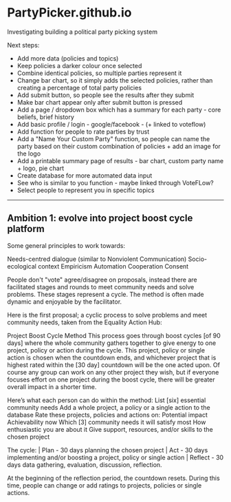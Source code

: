 # PartyPicker.github.io
Investigating building a political party picking system

Next steps: 
- Add more data (policies and topics)
- Keep policies a darker colour once selected
- Combine identical policies, so multiple parties represent it
- Change bar chart, so it simply adds the selected policies, rather than creating a percentage of total party policies
- Add submit button, so people see the results after they submit
- Make bar chart appear only after submit button is pressed
- Add a page / dropdown box which has a summary for each party - core beliefs, brief history
- Add basic profile / login - google/facebook - (+ linked to voteflow)
- Add function for people to rate parties by trust
- Add a "Name Your Custom Party" function, so people can name the party based on their custom combination of policies +  add an image for the logo
- Add a printable summary page of results - bar chart, custom party name + logo, pie chart
- Create database for more automated data input
- See who is similar to you function - maybe linked through VoteFLow?
- Select people to represent you in specific topics



-----------------------------------------------------
Ambition 1: evolve into project boost cycle platform
-----------------------------------------------------
Some general principles to work towards:

Needs-centred dialogue (similar to Nonviolent Communication)
Socio-ecological context
Empiricism
Automation
Cooperation
Consent

People don't "vote" agree/disagree on proposals, instead there are facilitated stages and rounds to meet community needs and solve problems. These stages represent a cycle. The method is often made dynamic and enjoyable by the facilitator. 

Here is the first proposal; a cyclic process to solve problems and meet community needs, taken from the Equality Action Hub:


Project Boost Cycle Method
This process goes through boost cycles [of 90 days] where the whole community gathers together to give energy to one project, policy or action during the cycle. This project, policy or single action is chosen when the countdown ends, and whichever project that is highest rated within the [30 day] countdown will be the one acted upon. Of course any group can work on any other project they wish, but if everyone focuses effort on one project during the boost cycle, there will be greater overall impact in a shorter time.


Here’s what each person can do within the method: 
List [six] essential community needs
Add a whole project, a policy or a single action to the database
Rate these projects, policies and actions on:
Potential impact
Achievability now
Which [3] community needs it will satisfy most
How enthusiastic you are about it
Give support, resources, and/or skills to the chosen project 


The cycle:
| Plan - 30 days planning the chosen project
| Act - 30 days implementing and/or boosting a project, policy or single action
| Reflect - 30 days data gathering, evaluation, discussion, reflection. 

At the beginning of the reflection period, the countdown resets. During this time, people can change or add ratings to projects, policies or single actions. 
